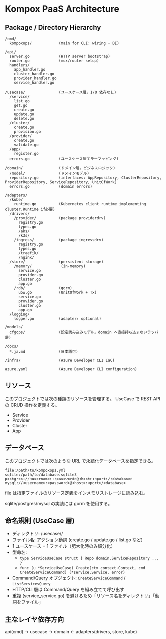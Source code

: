 # Kompox PaaS Architecture

## Package / Directory Hierarchy

```
/cmd/
  kompoxops/            (main for CLI: wiring + DI)

/api/
  server.go             (HTTP server bootstrap)
  router.go             (mux/router setup)
  handlers/
    app_handler.go
    cluster_handler.go
    provider_handler.go
    service_handler.go

/usecase/               (ユースケース層。I/O 依存なし)
  /service/
    list.go
    get.go
    create.go
    update.go
    delete.go
  /cluster/
    create.go
    provision.go
  /provider/
    create.go
    validate.go
  /app/
    register.go
  errors.go             (ユースケース層エラーマッピング)

/domain/                (ドメイン層。ビジネスロジック)
  /model/               (ドメインモデル)
  repository.go         (interfaces: AppRepository, ClusterRepository, ProviderRepository, ServiceRepository, UnitOfWork)
  errors.go             (domain errors)

/adapters/
  /kube/
    runtime.go          (Kubernetes client runtime implementing cluster.Runtime if必要)
  /drivers/
    /provider/          (package providerdrv)
      registry.go
      types.go
      /aks/
      /k3s/
    /ingress/           (package ingressdrv)
      registry.go
      types.go
      /traefik/
      /nginx/
  /store/               (persistent storage)
    /memory/             (in-memory)
      service.go
      provider.go
      cluster.go
      app.go
    /rdb/               (gorm)
      uow.go            (UnitOfWork + Tx)
      service.go
      provider.go
      cluster.go
      app.go
  /logging/
    logger.go           (adapter; optional)

/models/
  cfgops/               (設定読み込みモデル。domain へ直接持ち込まないラッパ層)

/docs/
  *.ja.md               (日本語可)

/infra/                 (Azure Developer CLI IaC)

azure.yaml              (Azure Developer CLI configuration)
```

## リソース

このプロジェクトでは次の種類のリソースを管理する。
UseCase で REST API の CRUD 操作を定義する。

- Service
- Provider
- Cluster
- App

## データベース

このプロジェクトでは次のような URL で永続化データベースを指定できる。

```
file:/path/to/kompoxops.yml
sqlite:/path/to/database.sqlite3
postgres://<username>:<password>@<host>:<port>/<database>
mysql://<username>:<password>@<host>:<port>/<database>
```

file は指定ファイルのリソース定義をインメモリストレージに読み込む。

sqlite/postgres/mysql の実装には gorm を使用する。

## 命名規則 (UseCase 層)

- ディレクトリ: /usecase/<resource>/
- ファイル名: アクション動詞 (create.go / update.go / list.go など)
- 1 ユースケース = 1 ファイル（肥大化時のみ細分化）
- 型命名:
  - `type ServiceUseCase struct { Repo domain.ServiceRepository ... }`
  - `func (u *ServiceUseCase) Create(ctx context.Context, cmd CreateServiceCommand) (*service.Service, error)`
- Command/Query オブジェクト: `CreateServiceCommand` / `ListServicesQuery`
- HTTP/CLI 層は Command/Query を組み立てて呼び出す
- 重複 (service_service.go) を避けるため「リソース名をディレクトリ」「動詞をファイル」

## 主なレイヤ依存方向

api(cmd) → usecase → domain ← adapters(drivers, store, kube)
